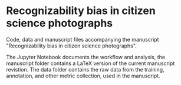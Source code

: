 # Recognizability bias in citizen science photographs

Code, data and manuscript files accompanying the manuscript "Recognizability bias in citizen science photographs".

The Jupyter Notebook documents the workflow and analysis, the manuscript folder contains a LaTeX version of the current manuscript revistion. The data folder contains the raw data from the training, annotation, and other metric collection, used in the manuscript.